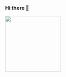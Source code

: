 ### Hi there 👋

<div>
  <img height="180em" src="https://github-readme-stats.vercel.app/api/top-langs/?username=FeroBecass&&layout=compact&theme=dracula$lang_count=10"
</div>
